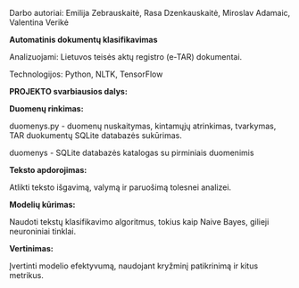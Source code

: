 Darbo autoriai: Emilija Zebrauskaitė, Rasa Dzenkauskaitė, Miroslav Adamaic, Valentina Verikė

**Automatinis dokumentų klasifikavimas**

Analizuojami: Lietuvos teisės aktų registro (e-TAR) dokumentai.

Technologijos: Python, NLTK, TensorFlow

**PROJEKTO svarbiausios dalys:**

**Duomenų rinkimas:**

duomenys.py - duomenų nuskaitymas, kintamųjų atrinkimas, tvarkymas, TAR duokumentų SQLite databazės sukūrimas.

duomenys - SQLite databazės katalogas su pirminiais duomenimis


**Teksto apdorojimas:**

Atlikti teksto išgavimą, valymą ir paruošimą tolesnei analizei.

**Modelių kūrimas:**

Naudoti tekstų klasifikavimo algoritmus, tokius kaip Naive Bayes,  gilieji neuroniniai tinklai.


**Vertinimas:**

Įvertinti modelio efektyvumą, naudojant kryžminį patikrinimą ir kitus metrikus.


    